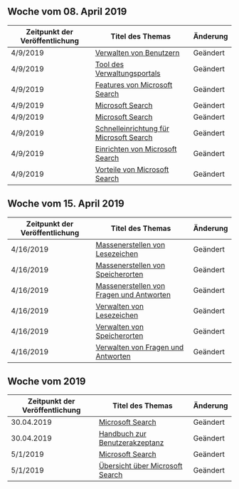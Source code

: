 <!-- This file is generated automatically each week. Changes made to this file will be overwritten.-->




## <a name="week-of-april-08-2019"></a>Woche vom 08. April 2019


| Zeitpunkt der Veröffentlichung |Titel des Themas | Änderung |
|------|------------|--------|
| 4/9/2019 | [Verwalten von Benutzern](/MicrosoftSearch/add-users) | Geändert |
| 4/9/2019 | [Tool des Verwaltungsportals](/MicrosoftSearch/admin-portal-tools) | Geändert |
| 4/9/2019 | [Features von Microsoft Search](/MicrosoftSearch/features) | Geändert |
| 4/9/2019 | [Microsoft Search](/MicrosoftSearch/index) | Geändert |
| 4/9/2019 | [Microsoft Search](/MicrosoftSearch/microsoft-search) | Geändert |
| 4/9/2019 | [Schnelleinrichtung für Microsoft Search](/MicrosoftSearch/quick-set-up) | Geändert |
| 4/9/2019 | [Einrichten von Microsoft Search](/MicrosoftSearch/set-up-microsoft-search) | Geändert |
| 4/9/2019 | [Vorteile von Microsoft Search](/MicrosoftSearch/why-microsoft-search) | Geändert |


## <a name="week-of-april-15-2019"></a>Woche vom 15. April 2019


| Zeitpunkt der Veröffentlichung |Titel des Themas | Änderung |
|------|------------|--------|
| 4/16/2019 | [Massenerstellen von Lesezeichen](/MicrosoftSearch/bulk-create-bookmarks) | Geändert |
| 4/16/2019 | [Massenerstellen von Speicherorten](/MicrosoftSearch/bulk-create-locations) | Geändert |
| 4/16/2019 | [Massenerstellen von Fragen und Antworten](/MicrosoftSearch/bulk-create-qas) | Geändert |
| 4/16/2019 | [Verwalten von Lesezeichen](/MicrosoftSearch/manage-bookmarks) | Geändert |
| 4/16/2019 | [Verwalten von Speicherorten](/MicrosoftSearch/manage-locations) | Geändert |
| 4/16/2019 | [Verwalten von Fragen und Antworten](/MicrosoftSearch/manage-qas) | Geändert |


## <a name="week-of-april-29-2019"></a>Woche vom 2019


| Zeitpunkt der Veröffentlichung |Titel des Themas | Änderung |
|------|------------|--------|
| 30.04.2019 | [Microsoft Search](/MicrosoftSearch/microsoft-search) | Geändert |
| 30.04.2019 | [Handbuch zur Benutzerakzeptanz](/MicrosoftSearch/user-adoption-guide) | Geändert |
| 5/1/2019 | [Microsoft Search](/MicrosoftSearch/microsoft-search) | Geändert |
| 5/1/2019 | [Übersicht über Microsoft Search](/MicrosoftSearch/overview-microsoft-search) | Geändert |
